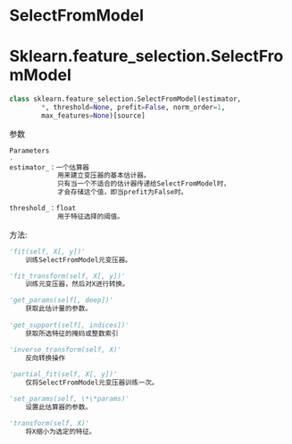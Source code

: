 # SelectFromModel


# Sklearn.feature_selection.SelectFromModel

```python
class sklearn.feature_selection.SelectFromModel(estimator, 
		*, threshold=None, prefit=False, norm_order=1, 
		max_features=None)[source]
```

参数

```PYTHON
Parameters
-
estimator_：一个估算器
		    用来建立变压器的基本估计器。
			只有当一个不适合的估计器传递给SelectFromModel时，
			才会存储这个值，即当prefit为False时。

threshold_：float
			用于特征选择的阈值。

```

方法:

```python
'fit(self, X[, y])'
	训练SelectFromModel元变压器。

'fit_transform(self, X[, y])'
	训练元变压器，然后对X进行转换。

'get_params(self[, deep])'
	获取此估计量的参数。
	
'get_support(self[, indices])'
	获取所选特征的掩码或整数索引

'inverse_transform(self, X)'
	反向转换操作
	
'partial_fit(self, X[, y])'
	仅将SelectFromModel元变压器训练一次。

'set_params(self, \*\*params)'
	设置此估算器的参数。

'transform(self, X)'
	将X缩小为选定的特征。

```




